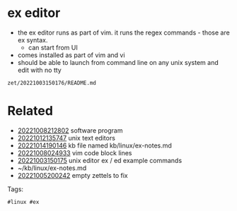 # ex editor

- the ex editor runs as part of vim. it runs the regex commands - those are ex syntax.
  - can start from UI
- comes installed as part of vim and vi
- should be able to launch from command line on any unix system and edit with no tty

` zet/20221003150176/README.md `

# Related

- [20221008212802](/zet/20221008212802/README.md) software program
- [20221012135747](/zet/20221012135747/README.md) unix text editors
- [20221014190146](/zet/20221014190146/README.md) kb file named kb/linux/ex-notes.md
- [20221008024933](/zet/20221008024933/README.md) vim code block lines
- [20221003150175](/zet/20221003150175/README.md) unix editor ex / ed example commands
- ~/kb/linux/ex-notes.md
- [20221005200242](/zet/20221005200242/README.md) empty zettels to fix

Tags:

    #linux #ex 
